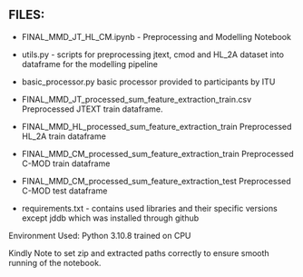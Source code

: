 ## FILES:

- FINAL_MMD_JT_HL_CM.ipynb - Preprocessing and Modelling Notebook

- utils.py - scripts for preprocessing jtext, cmod and HL_2A dataset into dataframe for the modelling pipeline

- basic_processor.py basic processor provided to participants by ITU

- FINAL_MMD_JT_processed_sum_feature_extraction_train.csv Preprocessed JTEXT train dataframe.

- FINAL_MMD_HL_processed_sum_feature_extraction_train Preprocessed HL_2A train dataframe

- FINAL_MMD_CM_processed_sum_feature_extraction_train Preprocessed C-MOD train dataframe

- FINAL_MMD_CM_processed_sum_feature_extraction_test Preprocessed C-MOD test dataframe

- requirements.txt - contains used libraries and their specific versions except jddb which was installed through github

Environment Used: Python 3.10.8 trained on CPU

Kindly Note to set zip and extracted paths correctly to ensure smooth running of the notebook.